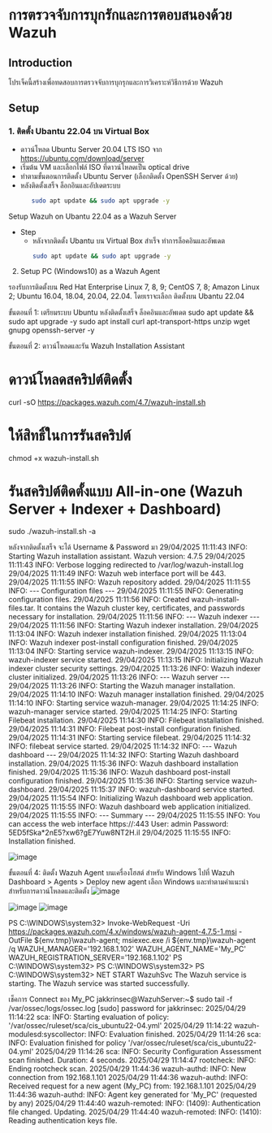 # การตรวจจับการบุกรักและการตอบสนองด้วย Wazuh
## Introduction
โปรเจ็คนี้สร้างเพื่อทดสอบการตรวจจับการบุกรุกและการวิเคราะห์วิธีการด้วย Wazuh
## Setup
### 1. ติดตั้ง Ubantu 22.04 บน Virtual Box
- ดาวน์โหลด Ubuntu Server 20.04 LTS ISO จาก https://ubuntu.com/download/server
- เริ่มต้น VM และเลือกไฟล์ ISO ที่ดาวน์โหลดเป็น optical drive
- ทำตามขั้นตอนการติดตั้ง Ubuntu Server (เลือกติดตั้ง OpenSSH Server ด้วย)
- หลังติดตั้งเสร็จ ล็อกอินและอัปเดตระบบ
  ``` bash
     sudo apt update && sudo apt upgrade -y
Setup Wazuh on Ubantu 22.04 as a Wazuh Server
- Step
   - หลังจากติดตั้ง Ubantu บน Virtual Box สำเร็จ ทำการล็อคอินและอัพเดต
     ``` bash
     sudo apt update && sudo apt upgrade -y
     
2. Setup PC (Windows10) as a Wazuh Agent

 
รองรับการติดตั้งบน
Red Hat Enterprise Linux 7, 8, 9; 
CentOS 7, 8; 
Amazon Linux 2; 
Ubuntu 16.04, 18.04, 20.04, 22.04.
โดยเราจะเลือก ติดตั้งบน Ubantu 22.04

ขั้นตอนที่ 1: เตรียมระบบ Ubuntu
หลังติดตั้งเสร็จ ล็อคอินและอัพเดต
sudo apt update && sudo apt upgrade -y
sudo apt install curl apt-transport-https unzip wget gnupg openssh-server -y

ขั้นตอนที่ 2: ดาวน์โหลดและรัน Wazuh Installation Assistant
# ดาวน์โหลดสคริปต์ติดตั้ง
curl -sO https://packages.wazuh.com/4.7/wazuh-install.sh
# ให้สิทธิ์ในการรันสคริปต์
chmod +x wazuh-install.sh
# รันสคริปต์ติดตั้งแบบ All-in-one (Wazuh Server + Indexer + Dashboard)
sudo ./wazuh-install.sh -a


หลังจากติดตั้งเสร็จ จะได้ Username & Password มา
29/04/2025 11:11:43 INFO: Starting Wazuh installation assistant. Wazuh version: 4.7.5
29/04/2025 11:11:43 INFO: Verbose logging redirected to /var/log/wazuh-install.log
29/04/2025 11:11:49 INFO: Wazuh web interface port will be 443.
29/04/2025 11:11:55 INFO: Wazuh repository added.
29/04/2025 11:11:55 INFO: --- Configuration files ---
29/04/2025 11:11:55 INFO: Generating configuration files.
29/04/2025 11:11:56 INFO: Created wazuh-install-files.tar. It contains the Wazuh cluster key, certificates, and passwords necessary for installation.
29/04/2025 11:11:56 INFO: --- Wazuh indexer ---
29/04/2025 11:11:56 INFO: Starting Wazuh indexer installation.
29/04/2025 11:13:04 INFO: Wazuh indexer installation finished.
29/04/2025 11:13:04 INFO: Wazuh indexer post-install configuration finished.
29/04/2025 11:13:04 INFO: Starting service wazuh-indexer.
29/04/2025 11:13:15 INFO: wazuh-indexer service started.
29/04/2025 11:13:15 INFO: Initializing Wazuh indexer cluster security settings.
29/04/2025 11:13:26 INFO: Wazuh indexer cluster initialized.
29/04/2025 11:13:26 INFO: --- Wazuh server ---
29/04/2025 11:13:26 INFO: Starting the Wazuh manager installation.
29/04/2025 11:14:10 INFO: Wazuh manager installation finished.
29/04/2025 11:14:10 INFO: Starting service wazuh-manager.
29/04/2025 11:14:25 INFO: wazuh-manager service started.
29/04/2025 11:14:25 INFO: Starting Filebeat installation.
29/04/2025 11:14:30 INFO: Filebeat installation finished.
29/04/2025 11:14:31 INFO: Filebeat post-install configuration finished.
29/04/2025 11:14:31 INFO: Starting service filebeat.
29/04/2025 11:14:32 INFO: filebeat service started.
29/04/2025 11:14:32 INFO: --- Wazuh dashboard ---
29/04/2025 11:14:32 INFO: Starting Wazuh dashboard installation.
29/04/2025 11:15:36 INFO: Wazuh dashboard installation finished.
29/04/2025 11:15:36 INFO: Wazuh dashboard post-install configuration finished.
29/04/2025 11:15:36 INFO: Starting service wazuh-dashboard.
29/04/2025 11:15:37 INFO: wazuh-dashboard service started.
29/04/2025 11:15:54 INFO: Initializing Wazuh dashboard web application.
29/04/2025 11:15:55 INFO: Wazuh dashboard web application initialized.
29/04/2025 11:15:55 INFO: --- Summary ---
29/04/2025 11:15:55 INFO: You can access the web interface https://<wazuh-dashboard-ip>:443
    User: admin
    Password: 5ED5fSka*2nE5?xw6?gE7Yuw8NT2H.il
29/04/2025 11:15:55 INFO: Installation finished.


![image](https://github.com/user-attachments/assets/34bdbd6d-d204-4ee2-88a0-de6b6471eb22)

ขั้นตอนที่ 4: ติดตั้ง Wazuh Agent บนเครื่องโฮสต์
สำหรับ Windows
ไปที่ Wazuh Dashboard > Agents > Deploy new agent
เลือก Windows และทำตามคำแนะนำสำหรับการดาวน์โหลดและติดตั้ง
![image](https://github.com/user-attachments/assets/31f00d7e-8229-44e1-895e-424316baa8f4)

![image](https://github.com/user-attachments/assets/41bc29c4-ecb8-4102-bdfb-612eaa1a25e1)
![image](https://github.com/user-attachments/assets/5e0fd02f-9114-4b1c-b0b9-c989c5b77169)


PS C:\WINDOWS\system32> Invoke-WebRequest -Uri https://packages.wazuh.com/4.x/windows/wazuh-agent-4.7.5-1.msi -OutFile ${env.tmp}\wazuh-agent; msiexec.exe /i ${env.tmp}\wazuh-agent /q WAZUH_MANAGER='192.168.1.102' WAZUH_AGENT_NAME='My_PC' WAZUH_REGISTRATION_SERVER='192.168.1.102'
PS C:\WINDOWS\system32>
PS C:\WINDOWS\system32>
PS C:\WINDOWS\system32> NET START WazuhSvc
The Wazuh service is starting.
The Wazuh service was started successfully.


เช็คการ Connect ของ My_PC
jakkrinsec@WazuhServer:~$ sudo tail -f /var/ossec/logs/ossec.log
[sudo] password for jakkrinsec:
2025/04/29 11:14:22 sca: INFO: Starting evaluation of policy: '/var/ossec/ruleset/sca/cis_ubuntu22-04.yml'
2025/04/29 11:14:22 wazuh-modulesd:syscollector: INFO: Evaluation finished.
2025/04/29 11:14:26 sca: INFO: Evaluation finished for policy '/var/ossec/ruleset/sca/cis_ubuntu22-04.yml'
2025/04/29 11:14:26 sca: INFO: Security Configuration Assessment scan finished. Duration: 4 seconds.
2025/04/29 11:14:47 rootcheck: INFO: Ending rootcheck scan.
2025/04/29 11:44:36 wazuh-authd: INFO: New connection from 192.168.1.101
2025/04/29 11:44:36 wazuh-authd: INFO: Received request for a new agent (My_PC) from: 192.168.1.101
2025/04/29 11:44:36 wazuh-authd: INFO: Agent key generated for 'My_PC' (requested by any)
2025/04/29 11:44:40 wazuh-remoted: INFO: (1409): Authentication file changed. Updating.
2025/04/29 11:44:40 wazuh-remoted: INFO: (1410): Reading authentication keys file.

